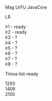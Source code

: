 Mag UrFU JavaCore

LR

lr1 - ready\
lr2 - ready\
lr3 - ?\
lr4 - ?\
lr5 - ?\
lr6 - ?\
lr7 - ?\
lr8 - ?


Timus list-ready

1293\
1409\
2100
